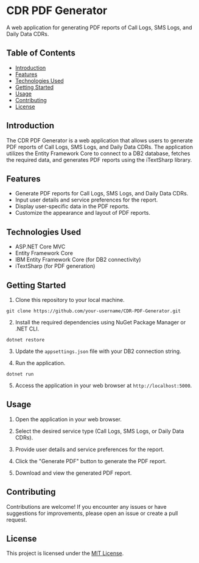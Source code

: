 # CDR PDF Generator

A web application for generating PDF reports of Call Logs, SMS Logs, and Daily Data CDRs.

## Table of Contents

- [Introduction](#introduction)
- [Features](#features)
- [Technologies Used](#technologies-used)
- [Getting Started](#getting-started)
- [Usage](#usage)
- [Contributing](#contributing)
- [License](#license)

## Introduction

The CDR PDF Generator is a web application that allows users to generate PDF reports of Call Logs, SMS Logs, and Daily Data CDRs. The application utilizes the Entity Framework Core to connect to a DB2 database, fetches the required data, and generates PDF reports using the iTextSharp library.

## Features

- Generate PDF reports for Call Logs, SMS Logs, and Daily Data CDRs.
- Input user details and service preferences for the report.
- Display user-specific data in the PDF reports.
- Customize the appearance and layout of PDF reports.

## Technologies Used

- ASP.NET Core MVC
- Entity Framework Core
- IBM Entity Framework Core (for DB2 connectivity)
- iTextSharp (for PDF generation)

## Getting Started

1. Clone this repository to your local machine.

```
git clone https://github.com/your-username/CDR-PDF-Generator.git
```

2. Install the required dependencies using NuGet Package Manager or .NET CLI.

```
dotnet restore
```

3. Update the `appsettings.json` file with your DB2 connection string.

4. Run the application.

```
dotnet run
```

5. Access the application in your web browser at `http://localhost:5000`.

## Usage

1. Open the application in your web browser.

2. Select the desired service type (Call Logs, SMS Logs, or Daily Data CDRs).

3. Provide user details and service preferences for the report.

4. Click the "Generate PDF" button to generate the PDF report.

5. Download and view the generated PDF report.

## Contributing

Contributions are welcome! If you encounter any issues or have suggestions for improvements, please open an issue or create a pull request.

## License

This project is licensed under the [MIT License](LICENSE).
